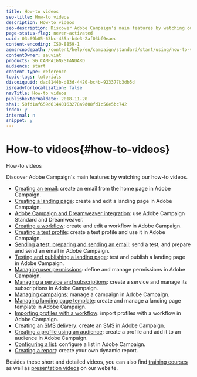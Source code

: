 ```yaml
---
title: How-to videos
seo-title: How-to videos
description: How-to videos
seo-description: Discover Adobe Campaign's main features by watching our how-to videos.
page-status-flag: never-activated
uuid: 03c69b05-63bc-455a-b4e3-2af03bf9eaec
content-encoding: ISO-8859-1
aemsrcnodepath: /content/help/en/campaign/standard/start/using/how-to-videos
contentOwner: sauviat
products: SG_CAMPAIGN/STANDARD
audience: start
content-type: reference
topic-tags: tutorials
discoiquuid: dac8144b-d83d-4420-bc4b-923377b3db5d
isreadyforlocalization: false
navTitle: How-to videos
publishexternaldate: 2018-11-20
sha1: 50fd1af659d61440163278a9d08fd1c56e5bc742
index: y
internal: n
snippet: y
---
```


# How-to videos{#how-to-videos}

How-to videos

Discover Adobe Campaign's main features by watching our how-to videos.

* [Creating an email](https://helpx.adobe.com/campaign/kt/acs/using/acs-create-email-from-homepage-feature-video-use.html): create an email from the home page in Adobe Campaign.
* [Creating a landing page](https://helpx.adobe.com/campaign/kt/acs/using/acs-create-edit-landing-page-feature-video-use.html): create and edit a landing page in Adobe Campaign.
* [Adobe Campaign and Dreamweaver integration](https://docs.campaign.adobe.com/doc/standard/en/Videos/ACS_Dreamweaver.mp4): use Adobe Campaign Standard and Dreamweaver. 
* [Creating a workflow](https://helpx.adobe.com/campaign/kt/acs/using/acs-create-workflow-feature-video-use.html): create and edit a workflow in Adobe Campaign.
* [Creating a test profile](https://helpx.adobe.com/campaign/kt/acs/using/acs-test-profiles-feature-video-use.html): create a test profile and use it in Adobe Campaign.
* [Sending a test, preparing and sending an email](https://helpx.adobe.com/campaign/kt/acs/using/acs-sending-test-preparing-sending-email-feature-video-use.html): send a test, and prepare and send an email in Adobe Campaign.
* [Testing and publishing a landing page](https://helpx.adobe.com/campaign/kt/acs/using/acs-create-edit-landing-page-feature-video-use.html): test and publish a landing page in Adobe Campaign.
* [Managing user permissions](https://helpx.adobe.com/campaign/kt/acs/using/acs-user-access-rights-feature-video-use.html): define and manage permissions in Adobe Campaign.
* [Managing a service and subscriptions](https://helpx.adobe.com/campaign/kt/acs/using/acs-services-and-subscriptions-feature-video-use.html): create a service and manage its subscriptions in Adobe Campaign.
* [Managing campaigns](https://helpx.adobe.com/campaign/kt/acs/using/acs-managing-campaigns-feature-video-use.html): manage a campaign in Adobe Campaign.
* [Managing landing page template](https://docs.campaign.adobe.com/doc/standard/en/Videos/LP_template_configuration.mp4): create and manage a landing page template in Adobe Campaign.
* [Importing profiles with a workflow](https://docs.campaign.adobe.com/doc/standard/en/Videos/importing_profiles.mp4): import profiles with a workflow in Adobe Campaign.
* [Creating an SMS delivery](https://docs.campaign.adobe.com/doc/standard/en/Videos/creating_sms.mp4): create an SMS in Adobe Campaign.
* [Creating a profile using an audience](https://docs.campaign.adobe.com/doc/standard/en/Videos/creating_profile_using_audience.mp4): create a profile and add it to an audience in Adobe Campaign.
* [Configuring a list](https://docs.campaign.adobe.com/doc/standard/en/Videos/configuring_list_ACS.mp4): configure a list in Adobe Campaign.
* [Creating a report](https://helpx.adobe.com/campaign/kt/acs/using/acs-creating-a-dynamic-report-feature-video-use.html): create your own dynamic report.

Besides these short and detailed videos, you can also find [training courses](https://training.adobe.com/training/courses.html) as well as [presentation videos](http://www.adobe.com/training/video.html) on our website.

